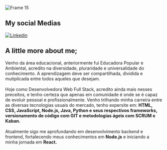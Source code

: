 ![Frame 15](https://user-images.githubusercontent.com/101408372/161103824-d240948b-14a5-4d4d-912d-165196e72621.png)
<br>

## My social Medias
[![Linkedin](https://img.shields.io/badge/LinkedIn-0077B5?style=for-the-badge&logo=linkedin&logoColor=white)](https://www.linkedin.com/in/guimaraesabrina/)



## A little more about me;
Venho da área educacional, anteriormente fui Educadora Popular e Ambiental, acredito na diversidade, pluraridade e universalidade do conhecimento. A aprendizagem deve ser compartilhada, dividida e mutiplicada entre todos aqueles que desejam. <br><br>
Hoje como Desenvolvedora Web Full Stack, acredito ainda mais nesses preceitos, e tenho certeza que apenas em comunidade é onde se é capaz de evoluir pessoal e profissionalmente. 
Venho trilhando minha carreira entre as diversas tecnologias usuais do mercado, tenho expersite em: **HTML, CSS, JavaScript, Node.js, Java, Python e seus respectivos frameworks, versionamento de código com GIT e metodologias ágeis com SCRUM e Kaban.** <br><br>
Atualmente sigo me aprofundando em desenvolvimento backend e frontend, fortalecendo meus conhecimentos em **Node.js** e iniciando a minha jornada em **React.**

